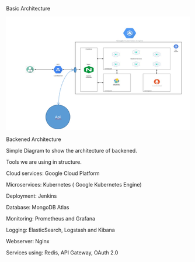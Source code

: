 Basic Architecture

![](Backend_Architecture.png)

Backened Architecture

Simple Diagram to show the architecture of backened. 

Tools we are using in structure.

   Cloud services: Google Cloud Platform

   Microservices: Kubernetes ( Google Kubernetes Engine)

   Deployment: Jenkins

   Database: MongoDB Atlas

   Monitoring: Prometheus and Grafana

   Logging: ElasticSearch, Logstash and Kibana

   Webserver: Nginx

   Services using: Redis, API Gateway, OAuth 2.0
